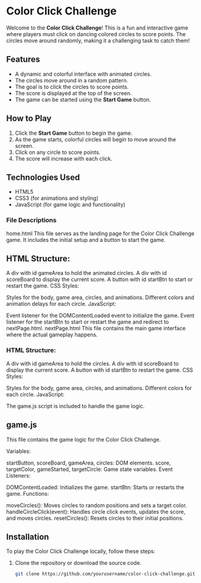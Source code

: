 # Color Click Challenge

Welcome to the **Color Click Challenge**! This is a fun and interactive game where players must click on dancing colored circles to score points. The circles move around randomly, making it a challenging task to catch them!

## Features

- A dynamic and colorful interface with animated circles.
- The circles move around in a random pattern.
- The goal is to click the circles to score points.
- The score is displayed at the top of the screen.
- The game can be started using the **Start Game** button.

## How to Play

1. Click the **Start Game** button to begin the game.
2. As the game starts, colorful circles will begin to move around the screen.
3. Click on any circle to score points.
4. The score will increase with each click.

## Technologies Used

- HTML5
- CSS3 (for animations and styling)
- JavaScript (for game logic and functionality)

### File Descriptions
home.html
This file serves as the landing page for the Color Click Challenge game. It includes the initial setup and a button to start the game.

## HTML Structure:

A div with id gameArea to hold the animated circles.
A div with id scoreBoard to display the current score.
A button with id startBtn to start or restart the game.
CSS Styles:

Styles for the body, game area, circles, and animations.
Different colors and animation delays for each circle.
JavaScript:

Event listener for the DOMContentLoaded event to initialize the game.
Event listener for the startBtn to start or restart the game and redirect to nextPage.html.
nextPage.html
This file contains the main game interface where the actual gameplay happens.

### HTML Structure:

A div with id gameArea to hold the circles.
A div with id scoreBoard to display the current score.
A button with id startBtn to restart the game.
CSS Styles:

Styles for the body, game area, circles, and animations.
Different colors for each circle.
JavaScript:

The game.js script is included to handle the game logic.
## game.js
This file contains the game logic for the Color Click Challenge.

Variables:

startButton, scoreBoard, gameArea, circles: DOM elements.
score, targetColor, gameStarted, targetCircle: Game state variables.
Event Listeners:

DOMContentLoaded: Initializes the game.
startBtn: Starts or restarts the game.
Functions:

moveCircles(): Moves circles to random positions and sets a target color.
handleCircleClick(event): Handles circle click events, updates the score, and moves circles.
resetCircles(): Resets circles to their initial positions.

## Installation

To play the Color Click Challenge locally, follow these steps:

1. Clone the repository or download the source code.
   ```bash
   git clone https://github.com/yourusername/color-click-challenge.git
